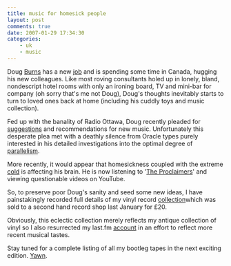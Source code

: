 ```yaml
---
title: music for homesick people
layout: post
comments: true
date: 2007-01-29 17:34:30
categories:
    - uk
    - music
---
```

Doug [Burns](http://oracledoug.com/serendipity/) has a new
[job](http://oracledoug.com/serendipity/index.php?/archives/1168-A-Fresh-Start.html)
and is spending some time in Canada, hugging his new colleagues. Like
most roving consultants holed up in lonely, bland, nondescript hotel
rooms with only an ironing board, TV and mini-bar for company (oh sorry
that's me not Doug), Doug's thoughts inevitably starts to turn to loved
ones back at home (including his cuddly toys and music collection).

Fed up with the banality of Radio Ottawa, Doug recently pleaded for
[suggestions](http://oracledoug.com/serendipity/index.php?/archives/1185-Singing-Songs.html)
and recommendations for new music. Unfortunately this desperate plea
met with a deathly silence from Oracle types purely interested in his
detailed investigations into the optimal degree of
[parallelism](http://oracledoug.com/serendipity/index.php?/archives/835-PX-and-the-Magic-of-2.html).

More recently, it would appear that homesickness coupled with the
extreme
[cold](http://oracledoug.com/serendipity/index.php?/archives/1189-A-Bit-Brisk,-Eh.html)
is affecting his brain. He is now listening to
'[The Proclaimers](http://oracledoug.com/serendipity/index.php?/archives/1190-While-The-Chief-....html)'
and viewing questionable videos on YouTube.

So, to preserve poor Doug's sanity and seed some new ideas, I have
painstakingly recorded full details of my vinyl record
[collection](http://spreadsheets.google.com/pub?key=pHBwkjgvEIx7p__epg6YXYg)which
was sold to a second hand record shop last January for &pound;20.

Obviously, this eclectic collection merely reflects my antique
collection of vinyl so I also resurrected my last.fm
[account](http://www.last.fm/user/andycowl/) in an effort to reflect
more recent musical tastes.

Stay tuned for a complete listing of all my bootleg tapes in the next
exciting edition.
[Yawn](http://www.nbrightside.com/blog/2006/06/09/7-habits-of-highly-ineffectual-bloggers/).
